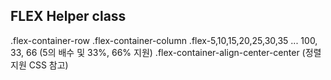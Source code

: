 ## FLEX Helper class

.flex-container-row
.flex-container-column
.flex-5,10,15,20,25,30,35 ... 100, 33, 66
	(5의 배수 및 33%, 66% 지원)
.flex-container-align-center-center
	(정렬 지원 CSS 참고)

